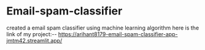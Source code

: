 # Email-spam-classifier
created a email spam classifier using machine learning algorithm
here is the link of my project:-- https://arihant8179-email-spam-classifier-app-jmtm42.streamlit.app/
